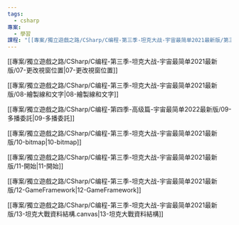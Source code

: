 ```yaml
---
tags:
  - csharp
專案:
  - 學習
課程: "[[專案/獨立遊戲之路/CSharp/C编程-第三季-坦克大战-宇宙最简单2021最新版/第三季-坦克大战-宇宙最简单2021最新版|第三季-坦克大战-宇宙最简单2021最新版]]"
---
```

[[專案/獨立遊戲之路/CSharp/C编程-第三季-坦克大战-宇宙最简单2021最新版/07-更改視窗位置|07-更改視窗位置]]

[[專案/獨立遊戲之路/CSharp/C编程-第三季-坦克大战-宇宙最简单2021最新版/08-繪製線和文字|08-繪製線和文字]]

[[專案/獨立遊戲之路/CSharp/C编程-第四季-高级篇-宇宙最简单2022最新版/09-多播委託|09-多播委託]]

[[專案/獨立遊戲之路/CSharp/C编程-第三季-坦克大战-宇宙最简单2021最新版/10-bitmap|10-bitmap]]

[[專案/獨立遊戲之路/CSharp/C编程-第三季-坦克大战-宇宙最简单2021最新版/11-開始|11-開始]]

[[專案/獨立遊戲之路/CSharp/C编程-第三季-坦克大战-宇宙最简单2021最新版/12-GameFramework|12-GameFramework]]

[[專案/獨立遊戲之路/CSharp/C编程-第三季-坦克大战-宇宙最简单2021最新版/13-坦克大戰資料結構.canvas|13-坦克大戰資料結構]]




